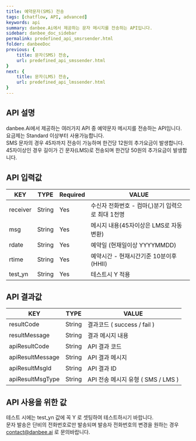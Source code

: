 ```yaml
---
title: 예약문자(SMS) 전송
tags: [chatflow, API, advanced]
keywords: api
summary: danbee.Ai에서 제공하는 문자 메시지를 전송하는 API입니다.
sidebar: danbee_doc_sidebar
permalink: predefined_api_smsrsender.html
folder: danbeeDoc
previous: {
    title: 문자(SMS) 전송,
    url: predefined_api_smssender.html
}
next: {
    title: 문자(LMS) 전송,
    url: predefined_api_lmssender.html
}
---
```


## API 설명

danbee.Ai에서 제공하는 여러가지 API 중 예약문자 메시지를 전송하는 API임니다. <br>
요금제는 Standard 이상부터 사용가능합니다. <br>
SMS 문자의 경우 45자까지 전송이 가능하며 한건당 12원의 추가요금이 발생합니다. <br>
45자이상인 경우 길이가 긴 문자(LMS)로 전송되며 한건당 50원의 추가요금이 발생합니다. <br>

## API 입력값

| KEY | TYPE | Required | VALUE |
|--------|--------|--------|--------|
| receiver | String | Yes | 수신자 전화번호 - 컴마(,)분기 입력으로 최대 1천명 |
| msg | String | Yes | 메시지 내용(45자이상은 LMS로 자동변환) |
| rdate | String | Yes | 예약일 (현재일이상 YYYYMMDD) |
| rtime  | String | Yes | 예약시간 - 현재시간기준 10분이후(HHII) |
| test_yn | String | Yes | 테스트시 Y 적용 |

## API 결과값

| KEY | TYPE | VALUE |
|--------|--------|--------|
| resultCode | String | 결과코드 ( success / fail ) |
| resultMessage | String | 결과 메시지 내용 |
| apiResultCode | String | API 결과 코드 |
| apiResultMessage | String | API 결과 메시지 |
| apiResultMsgId | String | API 결과 ID |
| apiResultMsgType | String | API 전송 메시지 유형 ( SMS / LMS ) |

## API 사용을 위한 값

테스트 시에는 test_yn 값에 꼭 Y 로 셋팅하여 테스트하시기 바랍니다. <br />
문자 발송은 단비의 전화번호로만 발송되며 발송자 전화번호의 변경을 원하는 경우 contact@danbee.ai 로 문의바랍니다.
<br />
